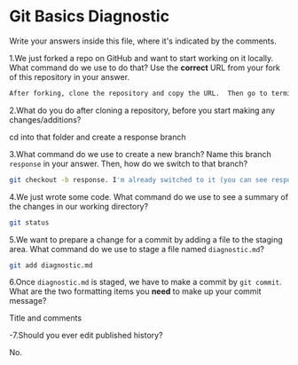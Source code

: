 # Git Basics Diagnostic

Write your answers inside this file, where it's indicated by the comments.

1.We just forked a repo on GitHub and want to start working on it locally.
What command do we use to do that? Use the **correct** URL from your fork of
this repository in your answer.

```sh
After forking, clone the repository and copy the URL.  Then go to terminal and enter git clone (paste in url here).  The resulting URL for this repository is https://github.com/jonifallon/git-diagnostic
```

2.What do you do after cloning a repository, before you start making any
changes/additions?

cd into that folder and create a response branch

3.What command do we use to create a new branch? Name this branch `response`
    in your answer. Then, how do we switch to that branch?

```sh
git checkout -b response. I'm already switched to it (you can see response in parenthesis after the path)    I
```

4.We just wrote some code. What command do we use to see a summary of the
    changes in our working directory?

```sh
git status
```

5.We want to prepare a change for a commit by adding a file to the staging
    area. What command do we use to stage a file named `diagnostic.md`?

```sh
git add diagnostic.md
```

6.Once `diagnostic.md` is staged, we have to make a commit by `git commit`.
What are the two formatting items you **need** to make up your commit message?

Title and comments

-7.Should you ever edit published history?

No.
